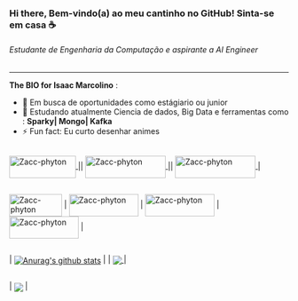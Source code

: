 ### Hi there, Bem-vindo(a) ao meu cantinho no GitHub! Sinta-se em casa ☕
###### Estudante de Engenharia da Computação e aspirante a AI Engineer

---------------------------------------------------------------------------

**The BIO for Isaac Marcolino** :

- 🔭 Em busca de oportunidades como estágiario ou junior 
- 🌱 Estudando atualmente Ciencia de dados, Big Data e ferramentas como : **Sparky| Mongo| Kafka**
- ⚡ Fun fact: Eu curto desenhar animes 

##

<a href="https://www.kaggle.com/zaccmarc" target="_blank">
    <img align="center" alt="Zacc-phyton" height="40" width="120" src="https://img.shields.io/badge/Kaggle-20BEFF?style=for-the-badge&logo=Kaggle&logoColor=white"> 
</a> ||
    <a href="www.linkedin.com/in/isaac-marcolino" target="_blank"> <img align="center" alt="Zacc-phyton" height="40" width="145" src= "https://img.shields.io/badge/LinkedIn-0077B5?style=for-the-badge&logo=linkedin&logoColor=white" > 
</a> ||
<a href="isaacfm7077@gmail.com" target="_blank"> <img align="center" alt="Zacc-phyton" height="40" width="145" src= "https://img.shields.io/badge/Gmail-D14836?style=for-the-badge&logo=gmail&logoColor=white"> </a> |

##

<img align="center" alt="Zacc-phyton" height="40" width="95" src= "https://img.shields.io/badge/R-276DC3?style=for-the-badge&logo=r&logoColor=white"> |
<img align="center" alt="Zacc-phyton" height="40" width="125" src= "https://img.shields.io/badge/Python-14354C?style=for-the-badge&logo=python&logoColor=white"> |
<img align="center" alt="Zacc-phyton" height="40" width="125" src="https://img.shields.io/badge/MySQL-00000F?style=for-the-badge&logo=mysql&logoColor=white"> |
<img align="center" alt="Zacc-phyton" height="40" width="125" src="https://img.shields.io/badge/MongoDB-4EA94B?style=for-the-badge&logo=mongodb&logoColor=white"> |


##

| <a href="https://github.com/zaccmarc/"><img align="center" src="https://github-readme-stats.vercel.app/api?username=zaccmarc&show_icons=true&theme=transparent&hide_border=true" alt="Anurag's github stats" /></a> | |
  <a href="https://github.com/zaccmarc/"><img align="center" src= "https://github-readme-stats.vercel.app/api/top-langs/?username=zaccmarc&layout=compact&theme=transparent&hide_border=true" /> </a> |
  
##

|  <a href="https://github.com/zaccmarc/zaccmarc"><img align="center" src="https://github-readme-stats.vercel.app/api/pin/?username=zaccmarc&&theme=transparent&show_owner=true&repo=zaccmarc"/></a> |
 
 

